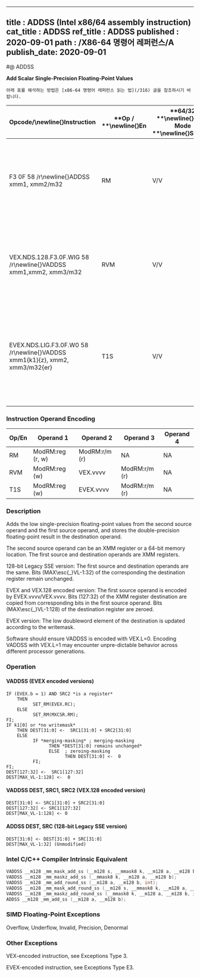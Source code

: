 ----------------------------
title : ADDSS (Intel x86/64 assembly instruction)
cat_title : ADDSS
ref_title : ADDSS
published : 2020-09-01
path : /X86-64 명령어 레퍼런스/A
publish_date: 2020-09-01
----------------------------


#@ ADDSS

**Add Scalar Single-Precision Floating-Point Values**

```lec-info
아래 표를 해석하는 방법은 [x86-64 명령어 레퍼런스 읽는 법](/316) 글을 참조하시기 바랍니다.
```

|**Opcode/**\newline{}**Instruction**|**Op / **\newline{}**En**|**64/32 **\newline{}**bit Mode **\newline{}**Support**|**CPUID **\newline{}**Feature **\newline{}**Flag**|**Description**|
|------------------------------------|-------------------------|------------------------------------------------------|--------------------------------------------------|---------------|
|F3 0F 58 /r\newline{}ADDSS xmm1, xmm2/m32|RM|V/V|SSE|Add the low single-precision floating-point value from xmm2/mem to xmm1 and store the result in xmm1.|
|VEX.NDS.128.F3.0F.WIG 58 /r\newline{}VADDSS xmm1,xmm2, xmm3/m32|RVM|V/V|AVX|Add the low single-precision floating-point value from xmm3/mem to xmm2 and store the result in xmm1.|
|EVEX.NDS.LIG.F3.0F.W0 58 /r\newline{}VADDSS xmm1{k1}{z}, xmm2, xmm3/m32{er}|T1S|V/V|AVX512F|Add the low single-precision floating-point value from xmm3/m32 to xmm2 and store the result in xmm1with writemask k1.|
### Instruction Operand Encoding


|Op/En|Operand 1|Operand 2|Operand 3|Operand 4|
|-----|---------|---------|---------|---------|
|RM|ModRM:reg (r, w)|ModRM:r/m (r)|NA|NA|
|RVM|ModRM:reg (w)|VEX.vvvv|ModRM:r/m (r)|NA|
|T1S|ModRM:reg (w)|EVEX.vvvv|ModRM:r/m (r)|NA|
### Description


Adds the low single-precision floating-point values from the second source operand and the first source operand, and stores the double-precision floating-point result in the destination operand.

The second source operand can be an XMM register or a 64-bit memory location. The first source and destination operands are XMM registers. 

128-bit Legacy SSE version: The first source and destination operands are the same. Bits (MAX\esc{_}VL-1:32) of the corresponding the destination register remain unchanged.

EVEX and VEX.128 encoded version: The first source operand is encoded by EVEX.vvvv/VEX.vvvv. Bits (127:32) of the XMM register destination are copied from corresponding bits in the first source operand. Bits (MAX\esc{_}VL-1:128) of the destination register are zeroed.

EVEX version: The low doubleword element of the destination is updated according to the writemask.

Software should ensure VADDSS is encoded with VEX.L=0. Encoding VADDSS with VEX.L=1 may encounter unpre-dictable behavior across different processor generations.


### Operation
#### VADDSS (EVEX encoded versions)
```info-verb
IF (EVEX.b = 1) AND SRC2 *is a register*
    THEN
          SET_RM(EVEX.RC);
    ELSE 
          SET_RM(MXCSR.RM);
FI;
IF k1[0] or *no writemask*
    THEN DEST[31:0] <-  SRC1[31:0] + SRC2[31:0]
    ELSE 
          IF *merging-masking* ; merging-masking
                THEN *DEST[31:0] remains unchanged*
                ELSE  ; zeroing-masking
                      THEN DEST[31:0] <-  0
          FI;
FI;
DEST[127:32] <-  SRC1[127:32]
DEST[MAX_VL-1:128] <-  0
```
#### VADDSS DEST, SRC1, SRC2 (VEX.128 encoded version)
```info-verb
DEST[31:0] <- SRC1[31:0] + SRC2[31:0]
DEST[127:32] <- SRC1[127:32]
DEST[MAX_VL-1:128] <- 0
```
#### ADDSS DEST, SRC (128-bit Legacy SSE version)
```info-verb
DEST[31:0] <- DEST[31:0] + SRC[31:0]
DEST[MAX_VL-1:32] (Unmodified)
```

### Intel C/C++ Compiler Intrinsic Equivalent

```cpp
VADDSS __m128 _mm_mask_add_ss (__m128 s, __mmask8 k, __m128 a, __m128 b);
VADDSS __m128 _mm_maskz_add_ss (__mmask8 k, __m128 a, __m128 b);
VADDSS __m128 _mm_add_round_ss (__m128 a, __m128 b, int);
VADDSS __m128 _mm_mask_add_round_ss (__m128 s, __mmask8 k, __m128 a, __m128 b, int);
VADDSS __m128 _mm_maskz_add_round_ss (__mmask8 k, __m128 a, __m128 b, int);
ADDSS __m128 _mm_add_ss (__m128 a, __m128 b);
```
### SIMD Floating-Point Exceptions


Overflow, Underflow, Invalid, Precision, Denormal

### Other Exceptions


VEX-encoded instruction, see Exceptions Type 3.

EVEX-encoded instruction, see Exceptions Type E3.

